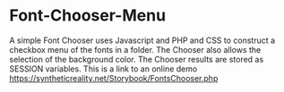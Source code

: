 # Font-Chooser-Menu
A simple Font Chooser uses Javascript and PHP and CSS to construct a checkbox menu of the fonts in a folder. The Chooser also allows the selection of the background color. The Chooser results are stored as SESSION variables.
This is a link to an online demo https://syntheticreality.net/Storybook/FontsChooser.php
